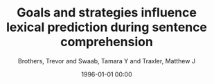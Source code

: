 ---
layout: post
title: Goals and strategies influence lexical prediction during sentence comprehension

date: 1996-01-01 00:00
author: Brothers, Trevor and Swaab, Tamara Y and Traxler, Matthew J
journal: Journal of memory and language

year: 2017
---